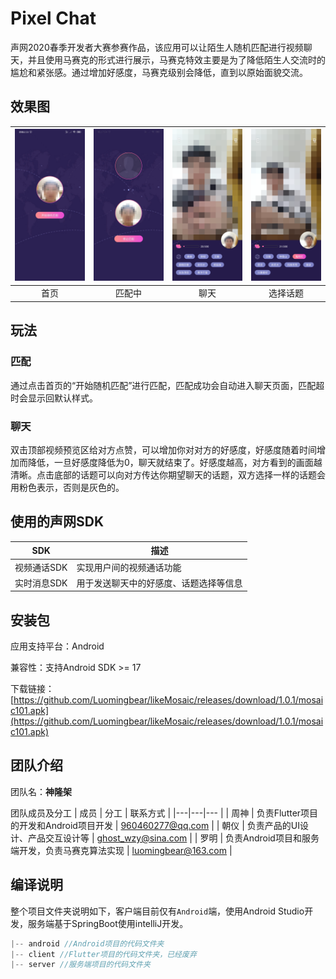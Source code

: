 # Pixel Chat

声网2020春季开发者大赛参赛作品，该应用可以让陌生人随机匹配进行视频聊天，并且使用马赛克的形式进行展示，马赛克特效主要是为了降低陌生人交流时的尴尬和紧张感。通过增加好感度，马赛克级别会降低，直到以原始面貌交流。

## 效果图

| ![](./img/normal.jpg) | ![](./img/match.jpg) | ![](./img/call.jpg) | ![](./img/topic.jpg) |
| :-------------------: | :------------------: | :-----------------: | :------------------: |
|         首页          |        匹配中        |        聊天         |       选择话题       |

## 玩法

### 匹配

通过点击首页的“开始随机匹配”进行匹配，匹配成功会自动进入聊天页面，匹配超时会显示回默认样式。

### 聊天

双击顶部视频预览区给对方点赞，可以增加你对对方的好感度，好感度随着时间增加而降低，一旦好感度降低为0，聊天就结束了。好感度越高，对方看到的画面越清晰。点击底部的话题可以向对方传达你期望聊天的话题，双方选择一样的话题会用粉色表示，否则是灰色的。

## 使用的声网SDK
| SDK | 描述|
|---|---|
|视频通话SDK|实现用户间的视频通话功能|
|实时消息SDK|用于发送聊天中的好感度、话题选择等信息|

## 安装包

应用支持平台：Android

兼容性：支持Android SDK >= 17

下载链接：[https://github.com/Luomingbear/likeMosaic/releases/download/1.0.1/mosaic101.apk](https://github.com/Luomingbear/likeMosaic/releases/download/1.0.1/mosaic101.apk)

## 团队介绍

团队名：**神隆架**

团队成员及分工
| 成员 | 分工 | 联系方式 |
|---|---|--- |
| 周神 | 负责Flutter项目的开发和Android项目开发 | 960460277@qq.com  |
| 朝仪 | 负责产品的UI设计、产品交互设计等 | ghost_wzy@sina.com |
| 罗明 | 负责Android项目和服务端开发，负责马赛克算法实现 | luomingbear@163.com |

## 编译说明
整个项目文件夹说明如下，客户端目前仅有`Android`端，使用Android Studio开发，服务端基于SpringBoot使用intelliJ开发。

```javascript
|-- android //Android项目的代码文件夹
|-- client //Flutter项目的代码文件夹，已经废弃
|-- server //服务端项目的代码文件夹
```

